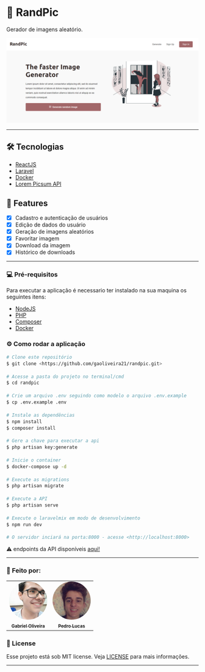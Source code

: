 # :art: RandPic

<p>Gerador de imagens aleatório.</p>

<img alt="Home do sistema" title="#RandPic" src="./.github/home.png" />

---

## 🛠️ Tecnologias

- [ReactJS](https://pt-br.reactjs.org/)
- [Laravel](https://laravel.com/)
- [Docker](https://www.docker.com/)
- [Lorem Picsum API](https://picsum.photos/)

## :rocket: Features

- [X] Cadastro e autenticação de usuários
- [X] Edição de dados do usuário
- [X] Geração de imagens aleatórios
- [X] Favoritar imagem
- [X] Download da imagem
- [X] Histórico de downloads

---

### :computer: Pré-requisitos

Para executar a aplicação é necessario ter instalado na sua maquina os seguintes itens:

- [NodeJS](https://nodejs.org/en/)
- [PHP](https://www.php.net/)
- [Composer](https://getcomposer.org/)
- [Docker](https://www.docker.com/)

### ⚙️ Como rodar a aplicação

```bash
# Clone este repositório
$ git clone <https://github.com/gaoliveira21/randpic.git>

# Acesse a pasta do projeto no terminal/cmd
$ cd randpic

# Crie um arquivo .env seguindo como modelo o arquivo .env.example
$ cp .env.example .env

# Instale as dependências
$ npm install
$ composer install

# Gere a chave para executar a api
$ php artisan key:generate

# Inicie o container
$ docker-compose up -d

# Execute as migrations
$ php artisan migrate

# Execute a API
$ php artisan serve

# Execute o laravelmix em modo de desenvolvimento
$ npm run dev

# O servidor inciará na porta:8000 - acesse <http://localhost:8000>
```

:warning: endpoints da API disponíveis [aqui!](https://github.com/gaoliveira21/randpic/tree/master/.github)

---

### :construction_worker: Feito por:

<table>
  <tr>
    <td align="center"><a href="https://github.com/gaoliveira21"><img style="border-radius: 50%;" src="./.github/gabriel.jpg" width="100px;" alt=""/><br /><sub><b>Gabriel Oliveira</b></sub></a><br /></td>
    <td align="center"><a href="https://github.com/pedrooV2"><img style="border-radius: 50%;" src="./.github/pedro.jpg" width="100px;" alt=""/><br /><sub><b>Pedro Lucas</b></sub></a><br /></td>
  </tr>
</table>

### :memo: License
Esse projeto está sob MIT license. Veja [LICENSE](https://github.com/gaoliveira21/bootcamp-gostack-fastfeet-api/blob/master/LICENSE.md) para mais informações.

---

